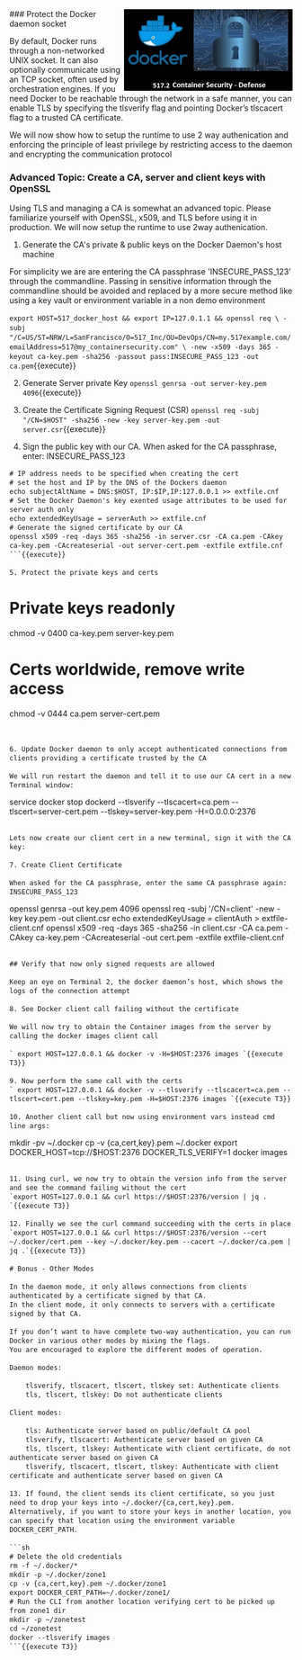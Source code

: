 <img align="right" src="./assets/docker_defense_pic_v2.jpg" width="300">
### Protect the Docker daemon socket

By default, Docker runs through a non-networked UNIX socket. It can also optionally communicate using an TCP socket, often used by orchestration engines.  If you need Docker to be reachable through the network in a safe manner, you can enable TLS by specifying the tlsverify flag and pointing Docker’s tlscacert flag to a trusted CA certificate.

We will now show how to setup the runtime to use 2 way authenication and enforcing the principle of least privilege by restricting access to the daemon and encrypting the communication protocol

### Advanced Topic: Create a CA, server and client keys with OpenSSL

Using TLS and managing a CA is somewhat an advanced topic. Please familiarize yourself with OpenSSL, x509, and TLS before using it in production. We will now setup the runtime to use 2way authenication.

1. Generate the CA's private & public keys on the Docker Daemon's host machine

For simplicity we are are entering the CA passphrase 'INSECURE_PASS_123' through the commandline. Passing in sensitive information through the commandline should be avoided and replaced by a more secure method like using a key vault or environment variable in a non demo environment

`export HOST=517_docker_host && export IP=127.0.1.1 && openssl req \
-subj "/C=US/ST=NRW/L=SanFrancisco/O=517_Inc/OU=DevOps/CN=my.517example.com/emailAddress=517@my_containersecurity.com" \
-new -x509 -days 365 -keyout ca-key.pem -sha256 -passout pass:INSECURE_PASS_123 -out ca.pem`{{execute}}

2. Generate Server private Key
`openssl genrsa -out server-key.pem 4096`{{execute}}

3. Create the Certificate Signing Request (CSR)
`openssl req -subj "/CN=$HOST" -sha256 -new -key server-key.pem -out server.csr`{{execute}}

4. Sign the public key with our CA. When asked for the CA passphrase, enter: INSECURE_PASS_123

```
# IP address needs to be specified when creating the cert
# set the host and IP by the DNS of the Dockers daemon
echo subjectAltName = DNS:$HOST, IP:$IP,IP:127.0.0.1 >> extfile.cnf
# Set the Docker Daemon's key exented usage attributes to be used for server auth only
echo extendedKeyUsage = serverAuth >> extfile.cnf
# Generate the signed certificate by our CA
openssl x509 -req -days 365 -sha256 -in server.csr -CA ca.pem -CAkey ca-key.pem -CAcreateserial -out server-cert.pem -extfile extfile.cnf
```{{execute}}

5. Protect the private keys and certs
```
# Private keys readonly
chmod -v 0400 ca-key.pem server-key.pem
# Certs worldwide, remove write access
chmod -v 0444 ca.pem server-cert.pem
```{{execute}}


6. Update Docker daemon to only accept authenticated connections from clients providing a certificate trusted by the CA

We will run restart the daemon and tell it to use our CA cert in a new Terminal window:
```
service docker stop
dockerd --tlsverify --tlscacert=ca.pem --tlscert=server-cert.pem --tlskey=server-key.pem -H=0.0.0.0:2376
```{{execute T2}}

Lets now create our client cert in a new terminal, sign it with the CA key:

7. Create Client Certificate

When asked for the CA passphrase, enter the same CA passphrase again: INSECURE_PASS_123
```
openssl genrsa -out key.pem 4096
openssl req -subj '/CN=client' -new -key key.pem -out client.csr
echo extendedKeyUsage = clientAuth > extfile-client.cnf
openssl x509 -req -days 365 -sha256 -in client.csr -CA ca.pem -CAkey ca-key.pem -CAcreateserial -out cert.pem -extfile extfile-client.cnf
```{{execute T3}}

## Verify that now only signed requests are allowed

Keep an eye on Terminal 2, the docker daemon’s host, which shows the logs of the connection attempt

8. See Docker client call failing without the certificate

We will now try to obtain the Container images from the server by calling the docker images client call

` export HOST=127.0.0.1 && docker -v -H=$HOST:2376 images `{{execute T3}}

9. Now perform the same call with the certs
` export HOST=127.0.0.1 && docker -v --tlsverify --tlscacert=ca.pem --tlscert=cert.pem --tlskey=key.pem -H=$HOST:2376 images `{{execute T3}}

10. Another client call but now using environment vars instead cmd line args:
```
mkdir -pv ~/.docker
cp -v {ca,cert,key}.pem ~/.docker
export DOCKER_HOST=tcp://$HOST:2376 DOCKER_TLS_VERIFY=1
docker images
```{{execute T3}}

11. Using curl, we now try to obtain the version info from the server and see the command failing without the cert
`export HOST=127.0.0.1 && curl https://$HOST:2376/version | jq . `{{execute T3}}

12. Finally we see the curl command succeeding with the certs in place
`export HOST=127.0.0.1 && curl https://$HOST:2376/version --cert ~/.docker/cert.pem --key ~/.docker/key.pem --cacert ~/.docker/ca.pem | jq .`{{execute T3}}

# Bonus - Other Modes

In the daemon mode, it only allows connections from clients authenticated by a certificate signed by that CA.
In the client mode, it only connects to servers with a certificate signed by that CA.

If you don’t want to have complete two-way authentication, you can run Docker in various other modes by mixing the flags.
You are encouraged to explore the different modes of operation.

Daemon modes:

    tlsverify, tlscacert, tlscert, tlskey set: Authenticate clients
    tls, tlscert, tlskey: Do not authenticate clients

Client modes:

    tls: Authenticate server based on public/default CA pool
    tlsverify, tlscacert: Authenticate server based on given CA
    tls, tlscert, tlskey: Authenticate with client certificate, do not authenticate server based on given CA
    tlsverify, tlscacert, tlscert, tlskey: Authenticate with client certificate and authenticate server based on given CA

13. If found, the client sends its client certificate, so you just need to drop your keys into ~/.docker/{ca,cert,key}.pem. Alternatively, if you want to store your keys in another location, you can specify that location using the environment variable DOCKER_CERT_PATH.

```sh
# Delete the old credentials
rm -f ~/.docker/*
mkdir -p ~/.docker/zone1
cp -v {ca,cert,key}.pem ~/.docker/zone1
export DOCKER_CERT_PATH=~/.docker/zone1/
# Run the CLI from another location verifying cert to be picked up from zone1 dir
mkdir -p ~/zonetest
cd ~/zonetest
docker --tlsverify images
```{{execute T3}}
